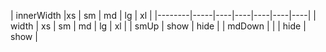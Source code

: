
 | innerWidth  |xs | sm  | md  | lg  | xl  |
 |--------|-----|----|----|----|----|----|
 | width  |   xs   |   sm   |   md   |   lg   |   xl |
 | smUp   |   show | hide  |
 | mdDown |        |       |     hide | show |
